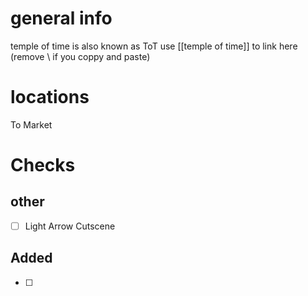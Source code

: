 # general info 
temple of time is also known as ToT use \[\[temple of time]] to link here (remove \\ if you coppy and paste)

# locations
To Market
# Checks

## other
- [ ] Light Arrow Cutscene
## Added
- [ ] 